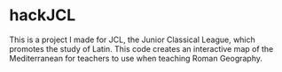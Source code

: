 # hackJCL
This is a project I made for JCL, the Junior Classical League, which promotes the study of Latin. 
This code creates an interactive map of the Mediterranean for teachers to use when teaching Roman Geography.
